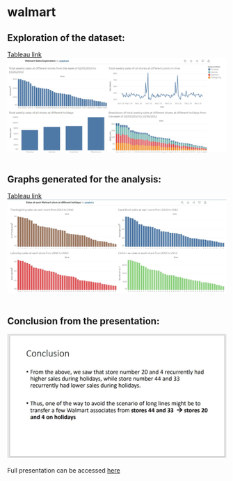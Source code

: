 # walmart
## Exploration of the dataset:<br>
[Tableau link](https://public.tableau.com/views/WalmartSalesExploration/Dashboard1?:language=en-US&publish=yes&:display_count=n&:origin=viz_share_link)
![My Image](https://github.com/parvatsapkota/walmart/blob/main/Dashboard.JPG)
<br><br>
## Graphs generated for the analysis:<br>
[Tableau link](https://public.tableau.com/views/SalesateachWalmartstoreatdifferentholidays/Dashboard1?:language=en-US&:display_count=n&:origin=viz_share_link)
![My Image](https://github.com/parvatsapkota/walmart/blob/main/Dashboard1.JPG)
<br><br>
## Conclusion from the presentation:<br>
![My Image](https://github.com/parvatsapkota/walmart/blob/main/conclusion.JPG)
<br><br>
Full presentation can be accessed [here](https://github.com/parvatsapkota/walmart/blob/main/Presentation.pdf)

